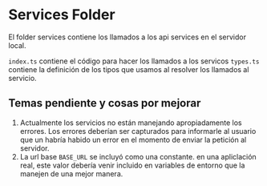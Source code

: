 # Services Folder

El folder services contiene los llamados a los api services en el servidor local. 

`index.ts` contiene el código para hacer los llamados a los servicos
`types.ts` contiene la definición de los tipos que usamos al resolver los llamados al servicio.

## Temas pendiente y cosas por mejorar

1. Actualmente los servicios no están manejando apropiadamente los errores. Los errores deberían ser capturados para informarle al usuario que un habría habido un error en el momento de enviar la petición al servidor.
1. La url base `BASE_URL` se incluyó como una constante. en una apliclación real, este valor debería venir incluido en variables de entorno que la manejen de una mejor manera.
